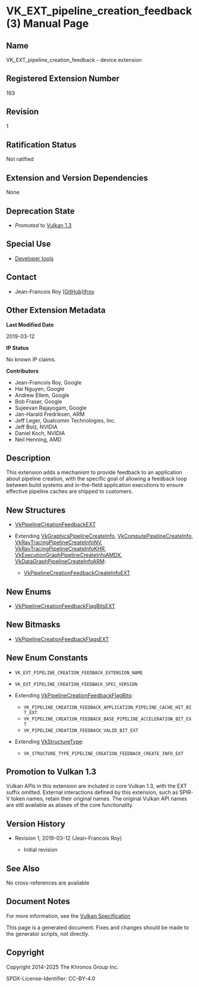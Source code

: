 # VK\_EXT\_pipeline\_creation\_feedback(3) Manual Page

## Name

VK\_EXT\_pipeline\_creation\_feedback - device extension



## [](#_registered_extension_number)Registered Extension Number

193

## [](#_revision)Revision

1

## [](#_ratification_status)Ratification Status

Not ratified

## [](#_extension_and_version_dependencies)Extension and Version Dependencies

None

## [](#_deprecation_state)Deprecation State

- *Promoted* to [Vulkan 1.3](https://registry.khronos.org/vulkan/specs/latest/html/vkspec.html#versions-1.3-promotions)

## [](#_special_use)Special Use

- [Developer tools](https://registry.khronos.org/vulkan/specs/latest/html/vkspec.html#extendingvulkan-compatibility-specialuse)

## [](#_contact)Contact

- Jean-Francois Roy [\[GitHub\]jfroy](https://github.com/KhronosGroup/Vulkan-Docs/issues/new?body=%5BVK_EXT_pipeline_creation_feedback%5D%20%40jfroy%0A%2AHere%20describe%20the%20issue%20or%20question%20you%20have%20about%20the%20VK_EXT_pipeline_creation_feedback%20extension%2A)

## [](#_other_extension_metadata)Other Extension Metadata

**Last Modified Date**

2019-03-12

**IP Status**

No known IP claims.

**Contributors**

- Jean-Francois Roy, Google
- Hai Nguyen, Google
- Andrew Ellem, Google
- Bob Fraser, Google
- Sujeevan Rajayogam, Google
- Jan-Harald Fredriksen, ARM
- Jeff Leger, Qualcomm Technologies, Inc.
- Jeff Bolz, NVIDIA
- Daniel Koch, NVIDIA
- Neil Henning, AMD

## [](#_description)Description

This extension adds a mechanism to provide feedback to an application about pipeline creation, with the specific goal of allowing a feedback loop between build systems and in-the-field application executions to ensure effective pipeline caches are shipped to customers.

## [](#_new_structures)New Structures

- [VkPipelineCreationFeedbackEXT](https://registry.khronos.org/vulkan/specs/latest/man/html/VkPipelineCreationFeedbackEXT.html)
- Extending [VkGraphicsPipelineCreateInfo](https://registry.khronos.org/vulkan/specs/latest/man/html/VkGraphicsPipelineCreateInfo.html), [VkComputePipelineCreateInfo](https://registry.khronos.org/vulkan/specs/latest/man/html/VkComputePipelineCreateInfo.html), [VkRayTracingPipelineCreateInfoNV](https://registry.khronos.org/vulkan/specs/latest/man/html/VkRayTracingPipelineCreateInfoNV.html), [VkRayTracingPipelineCreateInfoKHR](https://registry.khronos.org/vulkan/specs/latest/man/html/VkRayTracingPipelineCreateInfoKHR.html), [VkExecutionGraphPipelineCreateInfoAMDX](https://registry.khronos.org/vulkan/specs/latest/man/html/VkExecutionGraphPipelineCreateInfoAMDX.html), [VkDataGraphPipelineCreateInfoARM](https://registry.khronos.org/vulkan/specs/latest/man/html/VkDataGraphPipelineCreateInfoARM.html):
  
  - [VkPipelineCreationFeedbackCreateInfoEXT](https://registry.khronos.org/vulkan/specs/latest/man/html/VkPipelineCreationFeedbackCreateInfoEXT.html)

## [](#_new_enums)New Enums

- [VkPipelineCreationFeedbackFlagBitsEXT](https://registry.khronos.org/vulkan/specs/latest/man/html/VkPipelineCreationFeedbackFlagBitsEXT.html)

## [](#_new_bitmasks)New Bitmasks

- [VkPipelineCreationFeedbackFlagsEXT](https://registry.khronos.org/vulkan/specs/latest/man/html/VkPipelineCreationFeedbackFlagsEXT.html)

## [](#_new_enum_constants)New Enum Constants

- `VK_EXT_PIPELINE_CREATION_FEEDBACK_EXTENSION_NAME`
- `VK_EXT_PIPELINE_CREATION_FEEDBACK_SPEC_VERSION`
- Extending [VkPipelineCreationFeedbackFlagBits](https://registry.khronos.org/vulkan/specs/latest/man/html/VkPipelineCreationFeedbackFlagBits.html):
  
  - `VK_PIPELINE_CREATION_FEEDBACK_APPLICATION_PIPELINE_CACHE_HIT_BIT_EXT`
  - `VK_PIPELINE_CREATION_FEEDBACK_BASE_PIPELINE_ACCELERATION_BIT_EXT`
  - `VK_PIPELINE_CREATION_FEEDBACK_VALID_BIT_EXT`
- Extending [VkStructureType](https://registry.khronos.org/vulkan/specs/latest/man/html/VkStructureType.html):
  
  - `VK_STRUCTURE_TYPE_PIPELINE_CREATION_FEEDBACK_CREATE_INFO_EXT`

## [](#_promotion_to_vulkan_1_3)Promotion to Vulkan 1.3

Vulkan APIs in this extension are included in core Vulkan 1.3, with the EXT suffix omitted. External interactions defined by this extension, such as SPIR-V token names, retain their original names. The original Vulkan API names are still available as aliases of the core functionality.

## [](#_version_history)Version History

- Revision 1, 2019-03-12 (Jean-Francois Roy)
  
  - Initial revision

## [](#_see_also)See Also

No cross-references are available

## [](#_document_notes)Document Notes

For more information, see the [Vulkan Specification](https://registry.khronos.org/vulkan/specs/latest/html/vkspec.html#VK_EXT_pipeline_creation_feedback)

This page is a generated document. Fixes and changes should be made to the generator scripts, not directly.

## [](#_copyright)Copyright

Copyright 2014-2025 The Khronos Group Inc.

SPDX-License-Identifier: CC-BY-4.0